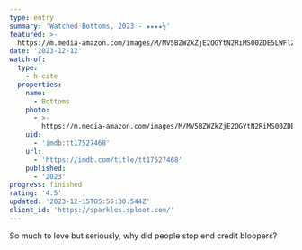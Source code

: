 ```yaml
---
type: entry
summary: 'Watched Bottoms, 2023 - ★★★★½'
featured: >-
  https://m.media-amazon.com/images/M/MV5BZWZkZjE2OGYtN2RiMS00ZDE5LWFlZGQtYzI1OTNhZDZkYzM3XkEyXkFqcGdeQXVyODk2NDQ3MTA@._V1_SX300.jpg
date: '2023-12-12'
watch-of:
  type:
    - h-cite
  properties:
    name:
      - Bottoms
    photo:
      - >-
        https://m.media-amazon.com/images/M/MV5BZWZkZjE2OGYtN2RiMS00ZDE5LWFlZGQtYzI1OTNhZDZkYzM3XkEyXkFqcGdeQXVyODk2NDQ3MTA@._V1_SX300.jpg
    uid:
      - 'imdb:tt17527468'
    url:
      - 'https://imdb.com/title/tt17527468'
    published:
      - '2023'
progress: finished
rating: '4.5'
updated: '2023-12-15T05:55:30.544Z'
client_id: 'https://sparkles.sploot.com/'
---
```

So much to love but seriously, why did people stop end credit bloopers?
